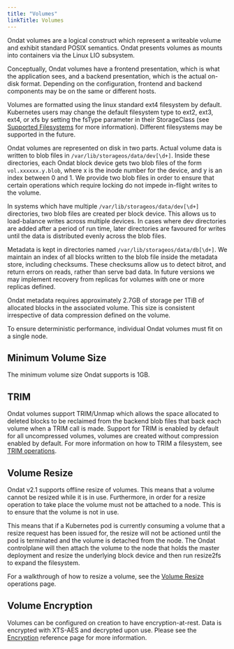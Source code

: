 ```yaml
---
title: "Volumes"
linkTitle: Volumes
---
```


Ondat volumes are a logical construct which represent a writeable volume
and exhibit standard POSIX semantics. Ondat presents volumes as mounts into
containers via the Linux LIO subsystem.

Conceptually, Ondat volumes have a frontend presentation, which is what
the application sees, and a backend presentation, which is the actual on-disk
format. Depending on the configuration, frontend and backend components may be
on the same or different hosts.

Volumes are formatted using the linux standard ext4 filesystem by default.
Kubernetes users may change the default filesystem type to ext2, ext3, ext4, or
xfs by setting the fsType parameter in their StorageClass (see [Supported Filesystems](/docs/reference/filesystems#persistent-volume-filesystems) for more
information). Different filesystems may be supported in the future.

Ondat volumes are represented on disk in two parts. Actual volume data is
written to blob files in `/var/lib/storageos/data/dev[\d+]`. Inside these
directories, each Ondat block device gets two blob files of the form
`vol.xxxxxx.y.blob`, where x is the inode number for the device, and y is an
index between 0 and 1. We provide two blob files in order to ensure that
certain operations which require locking do not impede in-flight writes to the
volume.

In systems which have multiple `/var/lib/storageos/data/dev[\d+]` directories,
two blob files are created per block device. This allows us to load-balance
writes across multiple devices. In cases where dev directories are added after
a period of run time, later directories are favoured for writes until the data
is distributed evenly across the blob files.

Metadata is kept in directories named `/var/lib/storageos/data/db[\d+]`. We
maintain an index of all blocks written to the blob file inside the metadata
store, including checksums. These checksums allow us to detect bitrot, and
return errors on reads, rather than serve bad data. In future versions we may
implement recovery from replicas for volumes with one or more replicas defined.

Ondat metadata requires approximately 2.7GB of storage per 1TiB of allocated
blocks in the associated volume. This size is consistent irrespective of data
compression defined on the volume.

To ensure deterministic performance, individual Ondat volumes must fit on a single
node.

## Minimum Volume Size

The minimum volume size Ondat supports is 1GB.

## TRIM

Ondat volumes support TRIM/Unmap which allows the space allocated to
deleted blocks to be reclaimed from the backend blob files that back each
volume when a TRIM call is made. Support for TRIM is enabled by default for all
uncompressed volumes, volumes are created without compression enabled by
default. For more information on how to TRIM a filesystem, see [TRIM operations](/docs/operations/trim).

## Volume Resize

Ondat v2.1 supports offline resize of volumes. This means that a volume
cannot be resized while it is in use. Furthermore, in order for a resize
operation to take place the volume must not be attached to a node. This is to
ensure that the volume is not in use.

This means that if a Kubernetes pod is currently consuming a volume that a
resize request has been issued for, the resize will not be actioned until the
pod is terminated and the volume is detached from the node. The Ondat
controlplane will then attach the volume to the node that holds the master
deployment and resize the underlying block device and then run resize2fs to
expand the filesystem.

For a walkthrough of how to resize a volume, see the [Volume Resize](/docs/operations/resize) operations page.

## Volume Encryption

Volumes can be configured on creation to have encryption-at-rest. Data
is encrypted with XTS-AES and decrypted upon use. Please see
the [Encryption](/docs/features/encryption/) reference page for
more information.
